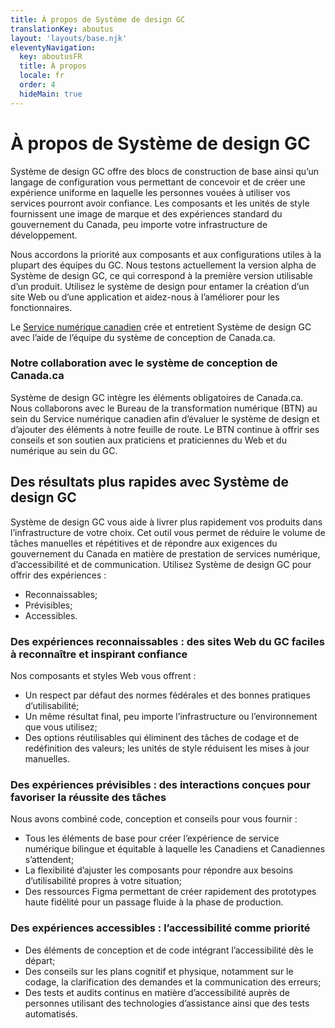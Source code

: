 ```yaml
---
title: À propos de Système de design GC
translationKey: aboutus
layout: 'layouts/base.njk'
eleventyNavigation:
  key: aboutusFR
  title: À propos
  locale: fr
  order: 4
  hideMain: true
---
```


# À propos de Système de design GC

Système de design GC offre des blocs de construction de base ainsi qu’un langage de configuration vous permettant de concevoir et de créer une expérience uniforme en laquelle les personnes vouées à utiliser vos services pourront avoir confiance. Les composants et les unités de style fournissent une image de marque et des expériences standard du gouvernement du Canada, peu importe votre infrastructure de développement. 

Nous accordons la priorité aux composants et aux configurations utiles à la plupart des équipes du GC. ​​Nous testons actuellement la version alpha de Système de design GC, ce qui correspond à la première version utilisable d’un produit. Utilisez le système de design pour entamer la création d’un site Web ou d’une application et aidez-nous à l’améliorer pour les fonctionnaires.

Le [Service numérique canadien](https://numerique.canada.ca/) crée et entretient Système de design GC avec l’aide de l’équipe du système de conception de Canada.ca. 

### Notre collaboration avec le système de conception de Canada.ca

Système de design GC intègre les éléments obligatoires de Canada.ca. Nous collaborons avec le Bureau de la transformation numérique (BTN) au sein du Service numérique canadien afin d’évaluer le système de design et d’ajouter des éléments à notre feuille de route. Le BTN continue à offrir ses conseils et son soutien aux praticiens et praticiennes du Web et du numérique au sein du GC.

## Des résultats plus rapides avec Système de design GC

Système de design GC vous aide à livrer plus rapidement vos produits dans l’infrastructure de votre choix. Cet outil vous permet de réduire le volume de tâches manuelles et répétitives et de répondre aux exigences du gouvernement du Canada en matière de prestation de services numérique, d’accessibilité et de communication. Utilisez Système de design GC pour offrir des expériences :

- Reconnaissables;
- Prévisibles;
- Accessibles.

### Des expériences reconnaissables : des sites Web du GC faciles à reconnaître et inspirant confiance

Nos composants et styles Web vous offrent : 

- Un respect par défaut des normes fédérales et des bonnes pratiques d’utilisabilité;
- Un même résultat final, peu importe l’infrastructure ou l’environnement que vous utilisez;
- Des options réutilisables qui éliminent des tâches de codage et de redéfinition des valeurs; les unités de style réduisent les mises à jour manuelles.

### Des expériences prévisibles : des interactions conçues pour favoriser la réussite des tâches

Nous avons combiné code, conception et conseils pour vous fournir : 

- Tous les éléments de base pour créer l’expérience de service numérique bilingue et équitable à laquelle les Canadiens et Canadiennes s’attendent; 
- La flexibilité d’ajuster les composants pour répondre aux besoins d’utilisabilité propres à votre situation;
- Des ressources Figma permettant de créer rapidement des prototypes haute fidélité pour un passage fluide à la phase de production. 

### Des expériences accessibles : l’accessibilité comme priorité

- Des éléments de conception et de code intégrant l’accessibilité dès le départ;
- Des conseils sur les plans cognitif et physique, notamment sur le codage, la clarification des demandes et la communication des erreurs;
- Des tests et audits continus en matière d’accessibilité auprès de personnes utilisant des technologies d’assistance ainsi que des tests automatisés. 

